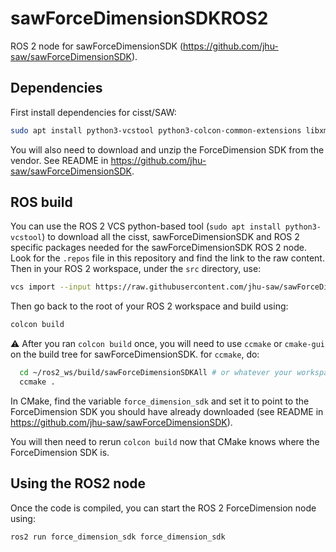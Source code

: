 # sawForceDimensionSDKROS2

ROS 2 node for sawForceDimensionSDK (https://github.com/jhu-saw/sawForceDimensionSDK).

## Dependencies

First install dependencies for cisst/SAW:
```sh
sudo apt install python3-vcstool python3-colcon-common-extensions libxml2-dev libraw1394-dev libncurses5-dev libncurses5 qtcreator swig sox espeak cmake-curses-gui cmake-qt-gui git subversion gfortran libcppunit-dev libqt5xmlpatterns5-dev
```

You will also need to download and unzip the ForceDimension SDK from the vendor.  See README in https://github.com/jhu-saw/sawForceDimensionSDK.

## ROS build

You can use the ROS 2 VCS python-based tool (`sudo apt install python3-vcstool`) to download all the cisst, sawForceDimensionSDK and ROS 2 specific packages needed for the sawForceDimensionSDK ROS 2 node.  Look for the `.repos` file in this repository and find the link to the raw content.  Then in your ROS 2 workspace, under the `src` directory, use:
```sh
vcs import --input https://raw.githubusercontent.com/jhu-saw/sawForceDimensionSDKROS2/master/force_dimension_sdk.repos
```
Then go back to the root of your ROS 2 workspace and build using:
```sh
colcon build
```

:warning: After you ran `colcon build` once, you will need to use `ccmake` or `cmake-gui` on the build tree for sawForceDimensionSDK.  for ``ccmake``, do:
```sh
  cd ~/ros2_ws/build/sawForceDimensionSDKAll # or whatever your workspace is
  ccmake .
```

In CMake, find the variable `force_dimension_sdk` and set it to point to the ForceDimension SDK you should have already downloaded (see README in https://github.com/jhu-saw/sawForceDimensionSDK).

You will then need to rerun `colcon build` now that CMake knows where the ForceDimension SDK is.

## Using the ROS2 node

Once the code is compiled, you can start the ROS 2 ForceDimension node using:
```
ros2 run force_dimension_sdk force_dimension_sdk
```
